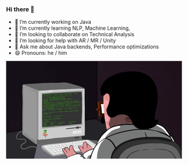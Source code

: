 ### Hi there 👋


- 🔭 I’m currently working on Java
- 🌱 I’m currently learning NLP, Machine Learning, 
- 👯 I’m looking to collaborate on Technical Analysis
- 🤔 I’m looking for help with AR / MR / Unity
- 💬 Ask me about Java backends, Performance optimizations
- 😄 Pronouns: he / him



![Coding](https://raw.githubusercontent.com/PareshNavalakha/PareshNavalakha/master/images/coder.gif "Coding")